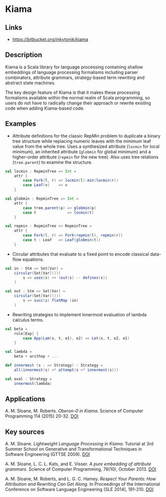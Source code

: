 # Kiama

## Links
- https://bitbucket.org/inkytonik/kiama

## Description

Kiama is a Scala library for language processing containing shallow embeddings of language processing formalisms including parser combinators, attribute grammars, strategy-based term rewriting and abstract state machines.

The key design feature of Kiama is that it makes these processing formalisms available within the normal realm of Scala programming, so users do not have to radically change their approach or rewrite existing code when adding Kiama-based code.

## Examples

* Attribute definitions for the classic RepMin problem to duplicate a binary tree structure while replacing numeric leaves with the minimum leaf value from the whole tree. Uses a synthesized attribute (`locmin` for local minimum), an inherited attribute (`globmin` for global minimum) and a higher-order attribute (`repmin` for the new tree). Also uses tree relations (`tree.parent`) to examine the structure.

```Scala
val locmin : RepminTree => Int =
    attr {
        case Fork(l, r) => locmin(l).min(locmin(r))
        case Leaf(v)    => v
    }

val globmin : RepminTree => Int =
    attr {
        case tree.parent(p) => globmin(p)
        case t              => locmin(t)
    }

val repmin : RepminTree => RepminTree =
    attr {
        case Fork(l, r) => Fork(repmin(l), repmin(r))
        case t : Leaf   => Leaf(globmin(t))
    }
```

* Circular attributes that evaluate to a fixed point to encode classical data-flow equations.

```Scala
val in : Stm => Set[Var] =
    circular(Set[Var]())(
        s => uses(s) ++ (out(s) -- defines(s))
    )

val out : Stm => Set[Var] =
    circular(Set[Var]())(
        s => succ(s) flatMap (in)
    )
```
* Rewriting strategies to implement innermost evaluation of lambda calculus terms.

```Scala
val beta =
    rule[Exp] {
        case App(Lam(x, t, e1), e2) => Let(x, t, e2, e1)
    }

val lambda =
    beta + arithop + ...

def innermost (s : => Strategy) : Strategy =
    all(innermost(s) <* attempt(s <* innermost(s)))

val eval : Strategy =
    innermost(lambda)
```

## Applications

A. M. Sloane, M. Roberts. *Oberon-0 in Kiama*. Science of Computer Programming 114 (2015) 20-32. [DOI](https://doi.org/10.1016/j.scico.2015.10.010)

## Key sources

A. M. Sloane. *Lightweight Language Processing in Kiama*. Tutorial at 3rd Summer School on Generative and Transformational Techniques in Software Engineering (GTTSE 2009). [DOI](https://doi.org/10.1007/978-3-642-18023-1_12)

A. M. Sloane, L. C. L. Kats, and E. Visser. *A pure embedding of attribute grammars*. Science of Computer Programming, 78(10), October 2013. [DOI](https://doi.org/10.1016/j.scico.2011.11.005)

A. M. Sloane, M. Roberts, and L. G. C. Hamey. *Respect Your Parents: How Attribution and Rewriting Can Get Along*. In Proceedings of the International Conference on Software Language Engineering (SLE 2014), 191-210. [DOI](https://doi.org/10.1007/978-3-319-11245-9_11)
